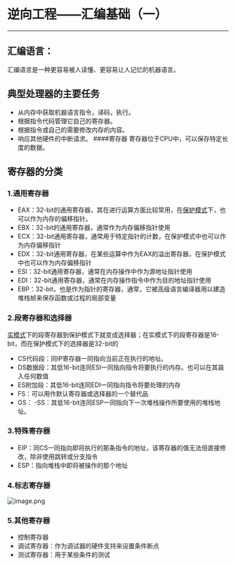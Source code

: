 # 逆向工程——汇编基础（一）


---


## 汇编语言：
汇编语言是一种更容易被人读懂、更容易让人记忆的机器语言。

## 典型处理器的主要任务
- 从内存中获取机器语言指令，译码，执行。
- 根据指令代码管理它自己的寄存器。
- 根据指令或自己的需要修改内存的内容。
- 响应其他硬件的中断请求。
####寄存器
寄存器位于CPU中，可以保存特定长度的数据。

## 寄存器的分类

### 1.通用寄存器
- EAX：32-bit的通用寄存器，其在进行运算方面比较常用，在[保护模式](https://zh.wikipedia.org/wiki/%E4%BF%9D%E8%AD%B7%E6%A8%A1%E5%BC%8F)下，也可以作为内存的偏移指针。
- EBX：32-bit的通用寄存器，通常作为内存偏移指针使用
- ECX：32-bit通用寄存器，通常用于特定指针的计数，在保护模式中也可以作为内存偏移指针
- EDX：32-bit通用寄存器，在某些运算中作为EAX的溢出寄存器，在保护模式中也可以作为内存偏移指针
- ESI：32-bit通用寄存器，通常在内存操作中作为源地址指针使用
- EDI：32-bit通用寄存器，通常在内存操作指令中作为目的地址指针使用
- EBP：32-bit，也是作为指针的寄存器，通常，它被高级语言编译器用以建造堆栈帧来保存函数或过程的局部变量

### 2.段寄存器和选择器
[实模式](https://zh.wikipedia.org/wiki/%E7%9C%9F%E5%AF%A6%E6%A8%A1%E5%BC%8F)下的段寄存器到保护模式下就变成选择器；在实模式下的段寄存器是16-bit，而在保护模式下的选择器是32-bit的
- CS代码段：同IP寄存器一同指向当前正在执行的地址。
- DS数据段：其低16-bit连同ESI一同指向指令将要执行的内存。也可以在其装入任何数值
- ES附加段：其低16-bit连同EDI一同指向指令将要处理的内存
- FS：可以用作默认寄存器或选择器的一个替代品
- GS：
-SS：其低16-bit连同ESP一同指向下一次堆栈操作所要使用的堆栈地址。

### 3.特殊寄存器
- EIP：同CS一同指向即将执行的那条指令的地址，该寄存器的值无法倍直接修改，除非使用跳转或分支指令
- ESP：指向堆栈中即将被操作的那个地址

### 4.标志寄存器

![image.png](http://upload-images.jianshu.io/upload_images/9168578-c401d6194ab1f11b.png?imageMogr2/auto-orient/strip%7CimageView2/2/w/1240)


### 5.其他寄存器
- 控制寄存器
- 调试寄存器：作为调试器的硬件支持来设置条件断点
- 测试寄存器：用于某些条件的测试
